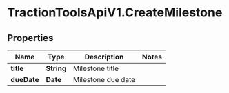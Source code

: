 # TractionToolsApiV1.CreateMilestone

## Properties
Name | Type | Description | Notes
------------ | ------------- | ------------- | -------------
**title** | **String** | Milestone title | 
**dueDate** | **Date** | Milestone due date | 



